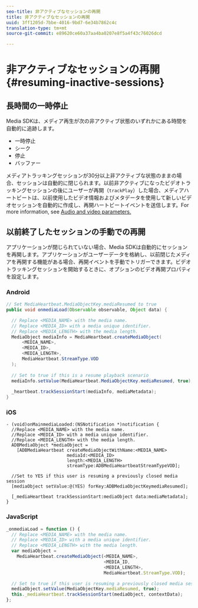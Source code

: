 ```yaml
---
seo-title: 非アクティブなセッションの再開
title: 非アクティブなセッションの再開
uuid: 3ff1205d-7bbe-4016-9bd7-6e34b7862c4c
translation-type: tm+mt
source-git-commit: e89620ce60a37aa4ba0207e8f5a4f43c76026dcd

---
```



# 非アクティブなセッションの再開{#resuming-inactive-sessions}

## 長時間の一時停止

Media SDKは、メディア再生が次の非アクティブ状態のいずれかにある時間を自動的に追跡します。

* 一時停止
* シーク
* 停止
* バッファー

メディアトラッキングセッションが30分以上非アクティブな状態のままの場合、セッションは自動的に閉じられます。以前非アクティブになったビデオトラッキングセッションの後にユーザーが再開（`trackPlay`）した場合、メディアハートビートは、以前使用したビデオ情報およびメタデータを使用して新しいビデオセッションを自動的に作成し、再開ハートビートイベントを送信します。For more information, see [Audio and video parameters.](/help/metrics-and-metadata/audio-video-parameters.md)

## 以前終了したセッションの手動での再開

アプリケーションが閉じられていない場合、Media SDKは自動的にセッションを再開します。アプリケーションがユーザーデータを格納し、以前閉じたメディアを再開する機能がある場合、再開イベントを手動でトリガーできます。ビデオトラッキングセッションを開始するときに、オプションのビデオ再開プロパティを設定します。

### Android

```java
// Set MediaHeartbeat.MediaObjectKey.mediaResumed to true 
public void onmediaLoad(Observable observable, Object data) { 

  // Replace <MEDIA_NAME> with the media name. 
  // Replace <MEDIA_ID> with a media unique identifier. 
  // Replace <MEDIA_LENGTH> with the media length.  
  MediaObject mediaInfo = MediaHeartbeat.createMediaObject(  
      <MEDIA_NAME>,  
      <MEDIA_ID>,  
      <MEDIA_LENGTH>,  
      MediaHeartbeat.StreamType.VOD 
  ); 
   
  // Set to true if this is a resume playback scenario 
  mediaInfo.setValue(MediaHeartbeat.MediaObjectKey.mediaResumed, true);
   
  _heartbeat.trackSessionStart(mediaInfo, mediaMetadata); 
}
```

### iOS

```
- (void)onMainmediaLoaded:(NSNotification *)notification { 
  //Replace <MEDIA_NAME> with the media name. 
  //Replace <MEDIA_ID> with a media unique identifier. 
  //Replace <MEDIA_LENGTH> with the media length.     
  ADBMediaObject *mediaObject =  
    [ADBMediaHeartbeat createMediaObjectWithName:<MEDIA_NAME> 
                       mediaId:<MEDIA_ID> 
                       length:<MEDIA_LENGTH> 
                       streamType:ADBMediaHeartbeatStreamTypeVOD]; 

  //Set to YES if this user is resuming a previously closed media session 
  [mediaObject setValue:@(YES) forKey:ADBMediaObjectKeymediaResumed];

  [_mediaHeartbeat trackSessionStart:mediaObject data:mediaMetadata]; 
} 
```

### JavaScript

```js
_onmediaLoad = function () { 
  // Replace <MEDIA_NAME> with the media name. 
  // Replace <MEDIA_ID> with a media unique identifier. 
  // Replace <MEDIA_LENGTH> with the media length.  
  var mediaObject =  
    MediaHeartbeat.createMediaObject(<MEDIA_NAME>,  
                                     <MEDIA_ID,  
                                     <MEDIA_LENGTH>,  
                                     MediaHeartbeat.StreamType.VOD);

  // Set to true if this user is resuming a previously closed media session 
  mediaObject.setValue(MediaObjectKey.mediaResumed, true); 
  this._mediaHeartbeat.trackSessionStart(mediaObject, contextData); 
};
```

